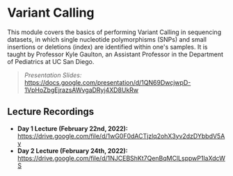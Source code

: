 # Variant Calling
This module covers the basics of performing Variant Calling in sequencing datasets, in which single nucleotide polymorphisms (SNPs) and small insertions or deletions (index) are identified within one's samples. It is taught by Professor Kyle Gaulton, an Assistant Professor in the Department of Pediatrics at UC San Diego.

> *Presentation Slides:* https://docs.google.com/presentation/d/1QN69DwcjwpD-1VpHoZbgEjrazsAWvgaDRyj4XD8UkRw

## Lecture Recordings

* **Day 1 Lecture (February 22nd, 2022):** https://drive.google.com/file/d/1wG0F0dACTjzlq2ohX3yv2dzDYbbdV5Ay
* **Day 2 Lecture (February 24th, 2022):** https://drive.google.com/file/d/1NJCEBShKt7QenBqMClLsppwP1laXdcWS
